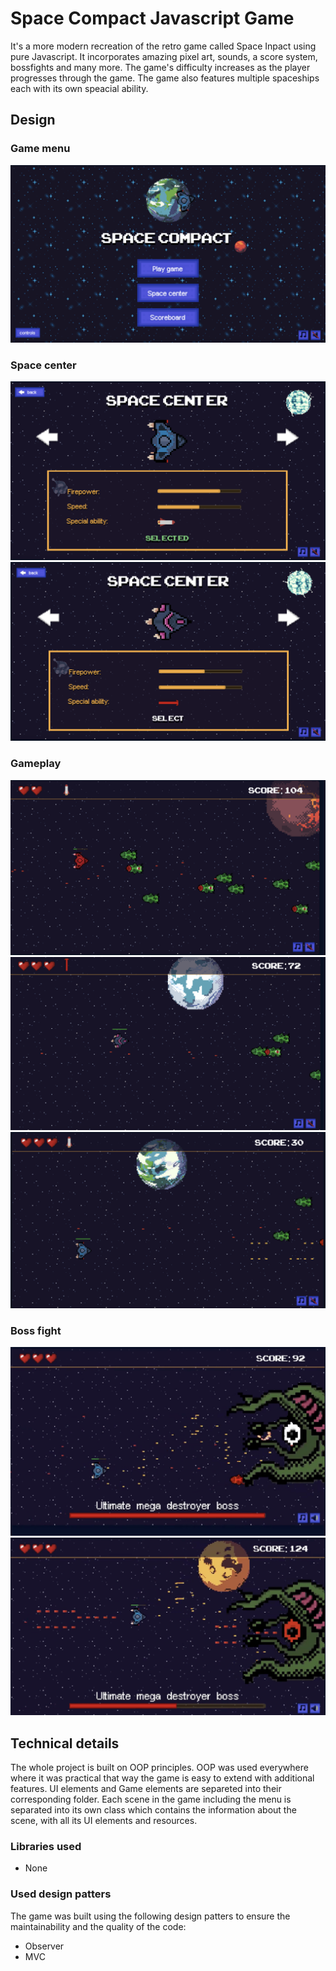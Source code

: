 # Space Compact Javascript Game
It's a more modern recreation of the retro game called Space Inpact using pure Javascript. It incorporates 
amazing pixel art, sounds, a score system, bossfights and many more. The game's difficulty increases as the 
player progresses through the game.
The game also features multiple spaceships each with its own speacial ability.

## Design

### Game menu
<img src="/showcase/menu.png" />

### Space center
<img src="/showcase/space-center.png" />
<img src="/showcase/space-center-2.png" />

### Gameplay
<img src="/showcase/gameplay.png" />
<img src="/showcase/gameplay-2.png" />
<img src="/showcase/gameplay-3.png" />

### Boss fight
<img src="/showcase/bossfight.png" />
<img src="/showcase/bossfight-2.png" />

## Technical details
The whole project is built on OOP principles. OOP was used everywhere where it was practical that way the game is
easy to extend with additional features. UI elements and Game elements are separeted into their corresponding folder.
Each scene in the game including the menu is separated into its own class which contains the information about the scene, with all its UI elements and resources.

### Libraries used
- None

### Used design patters
The game was built using the following design patters to ensure the maintainability and the quality of the code:
- Observer
- MVC





